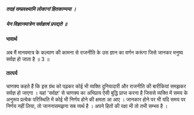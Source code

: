 ##### तदहं सम्प्रवक्ष्यामि लोकानां हितकाम्यया ।
##### येन विज्ञानमात्रेण सर्वज्ञत्वं प्रपद्यते ॥

#### भावार्थ

अब मैं मानवमात्र के कल्याण की कामना से राजनीति के उस ज्ञान का वर्णन करूंगा जिसे जानकर मनुष्य सर्वज्ञ हो जाता है ॥ 3 ॥

#### तात्पर्य

चाणक्य कहते हैं कि इस ग्रंथ को पढ़कर कोई भी व्यक्ति दुनियादारी और राजनीति की बारीकियां समझकर सर्वज्ञ हो जाएगा । यहां 'सर्वज्ञ' से चाणक्य का अभिप्राय ऐसी बुद्धि प्राप्त करना है जिससे व्यक्ति में समय के अनुरूप प्रत्येक परिस्थिति में कोई भी निर्णय होने की क्षमता आ आए । जानकार होने पर भी यदि समय पर निर्णय नहीं लिया, तो जाननासमझना सब व्यर्थ है । अपने हितों की रक्षा भी तो तभी सम्भव है ।